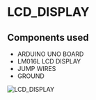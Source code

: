 # LCD_DISPLAY
## Components used
- ARDUINO UNO BOARD
- LM016L LCD DISPLAY
- JUMP WIRES
- GROUND

![LCD_DISPLAY](https://github.com/abel3ri/lcd_display/assets/93480066/7bf61560-d043-498f-8680-545da487a609)
